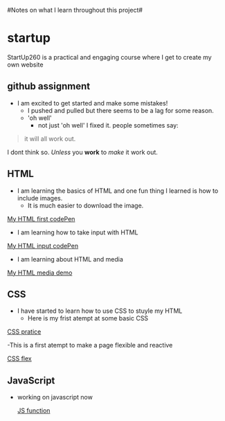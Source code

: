 #Notes on what I learn throughout this project#

# startup

StartUp260 is a practical and engaging course where I get to create my own website

## github assignment
 - I am excited to get started and make some mistakes!
    - I pushed and pulled but there seems to be a lag for some reason.
    - 'oh well'
      - not just 'oh well' I fixed it.
people sometimes say:

>it will all work out.

I dont think so. *Unless* you **work** to *make* it work out.


## HTML 
 - I am learning the basics of HTML and one fun thing I learned is how to include images.
   - It is much easier to download the image.

[My HTML first codePen](https://codepen.io/huntyGwell/pen/MWRWYgO?editors=1100#)

 - I am learning how to take input with HTML

[My HTML input codePen](https://codepen.io/huntyGwell/pen/rNbNavo?editors=1000)

- I am learning about HTML and media

[My HTML media demo](https://codepen.io/huntyGwell/pen/jOROWVL?editors=1000#)

## CSS
 - I have started to learn how to use CSS to stuyle my HTML
     - Here is my frist atempt at some basic CSS
 
[CSS pratice](https://codepen.io/huntyGwell/pen/ExJxpjZ?editors=1100)

-This is a first atempt to make a page flexible and reactive

[CSS flex](https://codepen.io/huntyGwell/pen/zYXYLjd)

## JavaScript
- working on javascript now

  [JS function](https://codepen.io/huntyGwell/pen/MWRwvvm)

